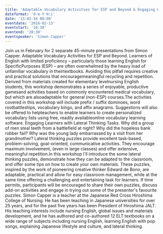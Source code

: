 ```yaml
---
title: 'Adaptable Vocabulary Activities for ESP and Beyond & Engaging Learners with Lateral Thinking Tasks'
dateformat: 'd-m-Y H:i'
date: '13-02-16 00:00'
eventdate: '2016-02-13'
eventstart: '18:30'
eventend: '20:30'
eventspeaker: 'Simon Capper'
---
```


Join us in February for 2 separate 45-minute presentations from Simon Capper.
Adaptable Vocabulary Activities for ESP and Beyond.
Learners of English with limited proficiency – particularly those learning English for SpecificPurposes (ESP) – are often overwhelmed by the heavy load of unfamiliar vocabulary in theirtextbooks. Avoiding this pitfall requires creative and practical solutions that encouragemeaningful recycling and repetition. Derived from materials created for elementary levelnursing English students, this workshop demonstrates a series of enjoyable, productive gamesand activities based on commonly encountered medical vocabulary, but which are alsoadaptable for general (non-ESP) courses.The activities covered in this workshop will include prefix / suffix dominoes, word rootbattleships, vocabulary bingo, and affix anagrams. Suggestions will also be offered to helpteachers to enable learners to create personalized vocabulary lists using free, readily availableonline vocabulary learning software. 
Engaging Learners with Lateral Thinking Tasks.
Why did a group of men steal teeth from a battlefield at night? Why did the hopeless bank robber fail? Why was the young lady embarrassed by a visit from her grandmother? Lateral thinking puzzles provide excellent task-based, problem-solving, goal-oriented, communicative activities. They encourage maximum involvement, (even in large classes) and offer extensive, meaningful repetition.In this workshop I'll introduce the some lateral thinking puzzles, demonstrate how they can be adapted to the classroom, and offer some tips on how to create your own materials. These puzzles, inspired by the work of pioneering creative thinker Edward de Bono, are adaptable, practical and allow for easy classroom management, while at the same time offering a challenging and entertaining task for learners. If time permits, participants will be encouraged to share their own puzzles, discuss add-on activities and engage in trying out some of the presenter's favourite puzzles.
Simon Capper is a teacher at the Japanese Red Cross Hiroshima College of Nursing. He has been teaching in Japanese universities for over 25 years, and for the past five years has been President of Hiroshima JALT. His teaching interests include nursing English, global issues and materials development, and he has authored and co-authored 12 ELT textbooks on a wide range of subjects including nursing English, learning English with pop songs, explaining Japanese lifestyle and culture, and lateral thinking.

